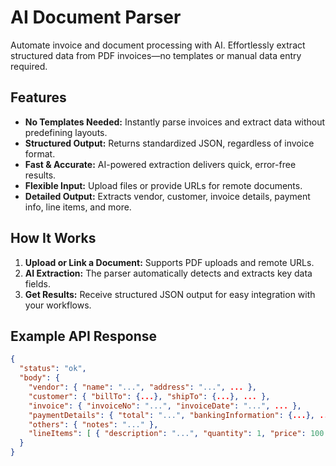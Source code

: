 # AI Document Parser

Automate invoice and document processing with AI. Effortlessly extract structured data from PDF invoices—no templates or manual data entry required.

## Features

- **No Templates Needed:** Instantly parse invoices and extract data without predefining layouts.
- **Structured Output:** Returns standardized JSON, regardless of invoice format.
- **Fast & Accurate:** AI-powered extraction delivers quick, error-free results.
- **Flexible Input:** Upload files or provide URLs for remote documents.
- **Detailed Output:** Extracts vendor, customer, invoice details, payment info, line items, and more.

## How It Works

1. **Upload or Link a Document:** Supports PDF uploads and remote URLs.
2. **AI Extraction:** The parser automatically detects and extracts key data fields.
3. **Get Results:** Receive structured JSON output for easy integration with your workflows.

## Example API Response

```json
{
  "status": "ok",
  "body": {
    "vendor": { "name": "...", "address": "...", ... },
    "customer": { "billTo": {...}, "shipTo": {...}, ... },
    "invoice": { "invoiceNo": "...", "invoiceDate": "...", ... },
    "paymentDetails": { "total": "...", "bankingInformation": {...}, ... },
    "others": { "notes": "..." },
    "lineItems": [ { "description": "...", "quantity": 1, "price": 100 } ]
  }
}
```